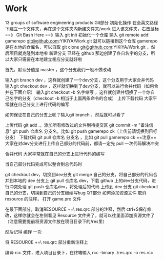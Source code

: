 # Work
13 groups of software engineering products
Git部分
初始化操作
在全英文路径下建立一个文件夹，再在这个文件夹内新建文件夹/work
进入该文件夹，右击鼠标 ==》 Git Bash Here ==》输入 git init 初始化一个仓库
输入 git remote add gamerepo git@github.com:YIKIYA/Work.git 就可以链接到这个仓库 gamerepo 是在本地的仓库名，可以自取
git clone git@github.com:YIKIYA/Work.git ，然后项目就克隆到本地啦
新建分支
已经在 github 那边创建了各自名字的分支，所以大家只需要在本地建立相应分支就好啦

首先，默认分值是 master ，这个分支我们一般不做改动

输入git branch dev ，这样就创建了一个dev分支，这个分支用于大家合并代码
输入git checkout dev ，这样就切换到了dev分支，就可以进行合并代码（如何合并在下面介绍）
输入git checkout -b 名字缩写 ，这样就创建并切换了一个你自己名字的分支（checkout -b 相当于上面两条命令的合成）
上传下载代码
大家平常就在自己分支上进行代码的编写

如何保证在自己的分支上呢？输入git branch ，然后就可以看了

上传代码
git add .，添加所有修改过的文件到待提交区
git commit -m "备注信息"
git push 仓库名 分支名，比如 git push gamerepo ck（上传前请切换到目标分支）
下载代码 git pull 仓库名 分支名 ，比如 git pull gamerepo ck
==注意== 大家在对dev分支进行上传自己部分的代码前，都请一定先 pull 一次代码解决冲突

合并代码
大家平常就在自己的分支上进行代码的编写

当自己部分代码完成可以整合到总代码时

git checkout dev，切换到dev分支
git merge 自己的分支，将自己部分的代码合并到本地的 dev 分支上
git pull 仓库名 dev，下载 github 上的dev分支代码，进行冲突处理
git push 仓库名dev，将处理后的代码 上传到 dev 分支
git checkout 自己的分支，切换到自己的分支继续写bug
QT部分
如何添加资源文件
取消 resource 的注释， 打开 game.pro 文件

在最下面部分，取消RESOURCE +=\ res.qrc 部分的注释，然后 ctrl+S保存修改，这样你就会在左侧看见 Resource 文件夹了，就可以往里面添加资源文件了（注意需要提前将资源文件放在项目目录下的/res里）

然后记得 编译 一次

将 RESOURCE +=\ res.qrc 部分重新注释上

编译 rcc 文件，进入项目目录下，在终端输入 rcc -binary .\res.qrc -o res.rcc
